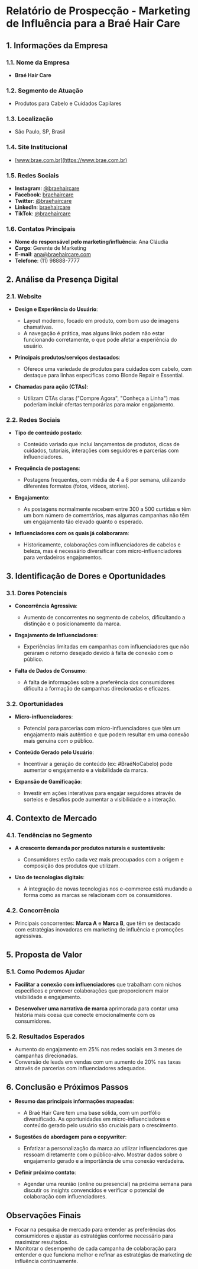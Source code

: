 # Relatório de Prospecção - Marketing de Influência para a Braé Hair Care

## 1. Informações da Empresa
### 1.1. Nome da Empresa
- **Braé Hair Care**
### 1.2. Segmento de Atuação
- Produtos para Cabelo e Cuidados Capilares
### 1.3. Localização
- São Paulo, SP, Brasil
### 1.4. Site Institucional
- [www.brae.com.br](https://www.brae.com.br)
### 1.5. Redes Sociais
- **Instagram**: [@braehaircare](https://www.instagram.com/braehaircare/)
- **Facebook**: [braehaircare](https://www.facebook.com/braehaircare)
- **Twitter**: [@braehaircare](https://twitter.com/braehaircare)
- **LinkedIn**: [braehaircare](https://www.linkedin.com/company/brae-hair-care)
- **TikTok**: [@braehaircare](https://www.tiktok.com/@braehaircare)

### 1.6. Contatos Principais
- **Nome do responsável pelo marketing/influência**: Ana Cláudia
- **Cargo**: Gerente de Marketing
- **E-mail**: ana@braehaircare.com
- **Telefone**: (11) 98888-7777

## 2. Análise da Presença Digital
### 2.1. Website
- **Design e Experiência do Usuário**:
  - Layout moderno, focado em produto, com bom uso de imagens chamativas.
  - A navegação é prática, mas alguns links podem não estar funcionando corretamente, o que pode afetar a experiência do usuário.
  
- **Principais produtos/serviços destacados**:
  - Oferece uma variedade de produtos para cuidados com cabelo, com destaque para linhas específicas como Blonde Repair e Essential.

- **Chamadas para ação (CTAs)**:
  - Utilizam CTAs claras ("Compre Agora", "Conheça a Linha") mas poderiam incluir ofertas temporárias para maior engajamento.

### 2.2. Redes Sociais
- **Tipo de conteúdo postado**:
  - Conteúdo variado que inclui lançamentos de produtos, dicas de cuidados, tutoriais, interações com seguidores e parcerias com influenciadores.

- **Frequência de postagens**:
  - Postagens frequentes, com média de 4 a 6 por semana, utilizando diferentes formatos (fotos, vídeos, stories).

- **Engajamento**:
  - As postagens normalmente recebem entre 300 a 500 curtidas e têm um bom número de comentários, mas algumas campanhas não têm um engajamento tão elevado quanto o esperado.
  
- **Influenciadores com os quais já colaboraram**:
  - Historicamente, colaborações com influenciadores de cabelos e beleza, mas é necessário diversificar com micro-influenciadores para verdadeiros engajamentos.

## 3. Identificação de Dores e Oportunidades
### 3.1. Dores Potenciais
- **Concorrência Agressiva**:
  - Aumento de concorrentes no segmento de cabelos, dificultando a distinção e o posicionamento da marca.
  
- **Engajamento de Influenciadores**:
  - Experiências limitadas em campanhas com influenciadores que não geraram o retorno desejado devido à falta de conexão com o público.

- **Falta de Dados de Consumo**:
  - A falta de informações sobre a preferência dos consumidores dificulta a formação de campanhas direcionadas e eficazes.

### 3.2. Oportunidades
- **Micro-influenciadores**:
  - Potencial para parcerias com micro-influenciadores que têm um engajamento mais autêntico e que podem resultar em uma conexão mais genuína com o público.

- **Conteúdo Gerado pelo Usuário**:
  - Incentivar a geração de conteúdo (ex: #BraéNoCabelo) pode aumentar o engajamento e a visibilidade da marca.

- **Expansão de Gamificação**:
  - Investir em ações interativas para engajar seguidores através de sorteios e desafios pode aumentar a visibilidade e a interação.

## 4. Contexto de Mercado
### 4.1. Tendências no Segmento
- **A crescente demanda por produtos naturais e sustentáveis**:
  - Consumidores estão cada vez mais preocupados com a origem e composição dos produtos que utilizam.
  
- **Uso de tecnologias digitais**:
  - A integração de novas tecnologias nos e-commerce está mudando a forma como as marcas se relacionam com os consumidores.

### 4.2. Concorrência
- Principais concorrentes: **Marca A** e **Marca B**, que têm se destacado com estratégias inovadoras em marketing de influência e promoções agressivas.

## 5. Proposta de Valor
### 5.1. Como Podemos Ajudar
- **Facilitar a conexão com influenciadores** que trabalham com nichos específicos e promover colaborações que proporcionem maior visibilidade e engajamento.

- **Desenvolver uma narrativa de marca** aprimorada para contar uma história mais coesa que conecte emocionalmente com os consumidores.

### 5.2. Resultados Esperados
- Aumento do engajamento em 25% nas redes sociais em 3 meses de campanhas direcionadas.
- Conversão de leads em vendas com um aumento de 20% nas taxas através de parcerias com influenciadores adequados.

## 6. Conclusão e Próximos Passos
- **Resumo das principais informações mapeadas**:
  - A Braé Hair Care tem uma base sólida, com um portfólio diversificado. As oportunidades em micro-influenciadores e conteúdo gerado pelo usuário são cruciais para o crescimento.

- **Sugestões de abordagem para o copywriter**:
  - Enfatizar a personalização da marca ao utilizar influenciadores que ressoam diretamente com o público-alvo. Mostrar dados sobre o engajamento gerado e a importância de uma conexão verdadeira.

- **Definir próximo contato**:
  - Agendar uma reunião (online ou presencial) na próxima semana para discutir os insights convencidos e verificar o potencial de colaboração com influenciadores.

## Observações Finais
- Focar na pesquisa de mercado para entender as preferências dos consumidores e ajustar as estratégias conforme necessário para maximizar resultados.
- Monitorar o desempenho de cada campanha de colaboração para entender o que funciona melhor e refinar as estratégias de marketing de influência continuamente.
